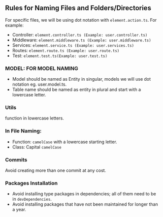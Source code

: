 ## Rules for Naming Files and Folders/Directories

For specific files, we will be using dot notation with `element.action.ts`. For example:
- Controller: `element.controller.ts (Example: user.controller.ts)`
- Middleware: `element.middleware.ts (Example: user.middleware.ts)`
- Services: `element.service.ts (Example: user.services.ts)`
- Routes: `element.route.ts (Example: user.route.ts)`
- Test: `element.test.ts(Example: user.test.ts)`

### MODEL: FOR MODEL NAMING
- Model should be named as Entity in singular, models we will use dot notation eg. user.model.ts.
- Table name should be named as entity in plural and start with a lowercase letter.

### Utils
function in lowercase letters.

### In File Naming:
- Function: `camelCase` with a lowercase starting letter.
- Class: Capital `camelCase`


### Commits
Avoid creating more than one commit at any cost.

### Packages Installation
- Avoid installing type packages in dependencies; all of them need to be in `devDependencies`.
- Avoid installing packages that have not been maintained for longer than a year.